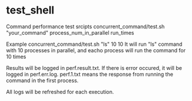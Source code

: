 # test_shell
Command performance test srcipts
concurrent_command/test.sh "your_command" process_num_in_parallel run_times

Example
concurrent_command/test.sh "ls" 10 10
It will run "ls" command with 10 processes in parallel, and eacho process will run the command for 10 times

Results will be logged in perf.result.txt. If there is error occured, it will be logged in perf.err.log.
perf.1.txt means the response from running the command in the first process. 

All logs will be refreshed for each execution.

